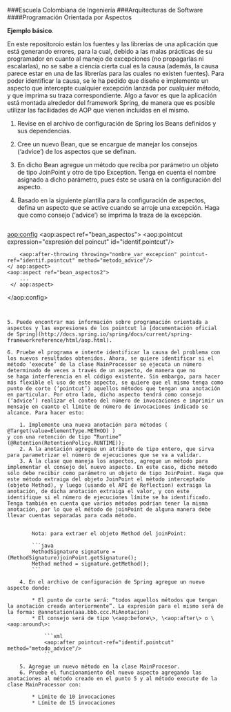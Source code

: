 ###Escuela Colombiana de Ingeniería
###Arquitecturas de Software
####Programación Orientada por Aspectos


**Ejemplo básico**.


En este repositoroio están los fuentes y las librerías de una aplicación que está generando errores, para la cual, debido a las
malas prácticas de su programador en cuanto al manejo de excepciones (no propagarlas ni escalarlas), no se sabe a ciencia cierta cual es la causa (además, la causa parece estar en una de las librerías para las cuales no existen fuentes). Para poder identificar la causa, se le ha pedido que diseñe e implemente un aspecto que intercepte cualquier excepción lanzada por cualquier método, y que imprima su traza correspondiente. Algo a favor es que la aplicación está montada alrededor del framework Spring, de manera que es posible utilizar las facilidades de AOP que vienen incluidas en el mismo.

1. Revise en el archivo de configuración de Spring los Beans definidos y sus dependencias.
2. Cree un nuevo Bean, que se encargue de manejar los consejos (‘advice’) de los aspectos que se definan.
3. En dicho Bean agregue un método que reciba por parámetro un objeto de tipo JoinPoint y otro de tipo Exception. Tenga en cuenta el nombre asignado a dicho parámetro, pues éste se usará en la configuración del aspecto.
4. Basado en la siguiente plantilla para la configuración de aspectos, defina un aspecto que se active cuando se arroje una excepción. Haga que como consejo (‘advice’) se imprima la traza de la excepción.

	```java
<aop:config>
	<aop:aspect ref="bean_aspectos">
		<aop:pointcut expression="expresión del poincut" id="identif.pointcut"/>
		
		<aop:after-throwing throwing="nombre_var_excepcion" pointcut-ref="identif.pointcut" method="metodo_advice"/>	
	</ aop:aspect>
	<aop:aspect ref="bean_aspectos2">
		...
	 </ aop:aspect>
</aop:config>
```


5. Puede encontrar mas información sobre programación orientada a aspectos y las expresiones de los pointcut la [documentación oficial de Spring](http://docs.spring.io/spring/docs/current/spring-frameworkreference/html/aop.html).

6. Pruebe el programa e intente identificar la causa del problema con los nuevos resultados obtenidos. Ahora, se quiere identificar si el método ‘execute’ de la clase MainProcessor se ejecuta un número determinado de veces a través de un aspecto, de manera que no
se haga interferencia en el código existente. Sin embargo, para hacer más flexible el uso de este aspecto, se quiere que el mismo tenga como punto de corte (‘pointcut’) aquellos métodos que tengan una anotación en particular. Por otro lado, dicho aspecto tendrá como consejo (‘advice’) realizar el conteo del número de invocaciones e imprimir un mensaje en cuanto el límite de número de invocaciones indicado se alcance. Para hacer esto:

	1. Implemente una nueva anotación para métodos ( @Target(value=ElementType.METHOD) )
y con una retención de tipo “Runtime” (@Retention(RetentionPolicy.RUNTIME));
	2. A la anotación agregue un atributo de tipo entero, que sirva para parametrizar el número de ejecuciones que se va a validar.
	3. A la clase que maneja los aspectos, agregue un método para implementar el consejo del nuevo aspecto. En este caso, dicho método sólo debe recibir como parámetro un objeto de tipo JoinPoint. Haga que este método extraiga del objeto JoinPoint el método interceptado (objeto Method), y luego (usando el API de Reflection) extraiga la anotación, de dicha anotación extraiga el valor, y con este identifique si el número de ejecuciones límite se ha identificado.
Tenga también en cuenta que varios métodos podrían tener la misma
anotación, por lo que el método de joinPoint de alguna manera debe llevar cuentas separadas para cada método.


		Nota: para extraer el objeto Method del joinPoint:
		
		```java		
		MethodSignature signature = (MethodSignature)joinPoint.getSignature();
		Method method = signature.getMethod();
		```
		
	4. En el archivo de configuración de Spring agregue un nuevo aspecto donde:
	
		* El punto de corte será: “todos aquellos métodos que tengan la anotación creada anteriormente”. La expresión para el mismo será de la forma: @annotation(aaa.bbb.ccc.MiAnotacion)
		* El consejo será de tipo \<aop:before\>, \<aop:after\> o \<aop:around\>:
		 
			```xml			
			<aop:after pointcut-ref="identif.pointcut" method="metodo_advice"/>			
			```

	5. Agregue un nuevo método en la clase MainProcesor.
	6. Pruebe el funcionamiento del nuevo aspecto agregando las anotaciones al método creado en el punto 5 y al método execute de la clase MainProcessor con:
	
		* Límite de 10 invocaciones
		* Límite de 15 invocaciones